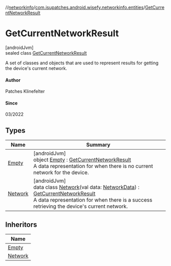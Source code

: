 //[networkinfo](../../../index.md)/[com.isupatches.android.wisefy.networkinfo.entities](../index.md)/[GetCurrentNetworkResult](index.md)

# GetCurrentNetworkResult

[androidJvm]\
sealed class [GetCurrentNetworkResult](index.md)

A set of classes and objects that are used to represent results for getting the device's current network.

#### Author

Patches Klinefelter

#### Since

03/2022

## Types

| Name | Summary |
|---|---|
| [Empty](-empty/index.md) | [androidJvm]<br>object [Empty](-empty/index.md) : [GetCurrentNetworkResult](index.md)<br>A data representation for when there is no current network for the device. |
| [Network](-network/index.md) | [androidJvm]<br>data class [Network](-network/index.md)(val data: [NetworkData](../-network-data/index.md)) : [GetCurrentNetworkResult](index.md)<br>A data representation for when there is a success retrieving the device's current network. |

## Inheritors

| Name |
|---|
| [Empty](-empty/index.md) |
| [Network](-network/index.md) |
